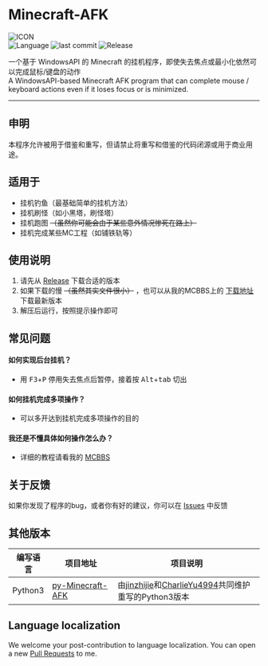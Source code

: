 # Minecraft-AFK
![ICON](https://attachment.mcbbs.net/forum/202003/25/123653j8nvw2qa8mqjze7e.png)  
![Language](https://img.shields.io/badge/Language-C%2B%2B-blue) ![last commit](https://img.shields.io/github/last-commit/Cheny233/Minecraft-AFK)  ![Release](https://img.shields.io/github/v/release/Cheny233/Minecraft-AFK) 

一个基于 WindowsAPI 的 Minecraft 的挂机程序，即使失去焦点或最小化依然可以完成鼠标/键盘的动作<br>
A WindowsAPI-based Minecraft AFK program that can complete mouse / keyboard actions even if it loses focus or is minimized.

----

## 申明
本程序允许被用于借鉴和重写，但请禁止将重写和借鉴的代码闭源或用于商业用途。

## 适用于
- 挂机钓鱼（最基础简单的挂机方法）
- 挂机刷怪（如小黑塔，刷怪塔）
- 挂机跑图 ~~（虽然你可能会由于某些意外情况惨死在路上）~~
- 挂机完成某些MC工程（如铺铁轨等）

## 使用说明
1. 请先从 [Release](https://github.com/Cheny233/Minecraft-AFK/releases) 下载合适的版本
2. 如果下载的慢 ~~（虽然其实文件很小）~~ ，也可以从我的MCBBS上的 [下载地址](https://www.mcbbs.net/forum.php?mod=attachment&aid=MTQ5OTM0M3w0NTlkYjZmNXwxNTg1MTkyOTA4fDI2MDUwMzV8OTg0ODM0) 下载最新版本
3. 解压后运行，按照提示操作即可

## 常见问题
#### 如何实现后台挂机？
- 用 <kbd>F3</kbd>+<kbd>P</kbd> 停用失去焦点后暂停，接着按 <kbd>Alt</kbd>+<kbd>tab</kbd> 切出
  
#### 如何挂机完成多项操作？
- 可以多开达到挂机完成多项操作的目的
  
#### 我还是不懂具体如何操作怎么办？
- 详细的教程请看我的 [MCBBS](https://www.mcbbs.net/thread-984834-1-1.html)<br>

## 关于反馈
如果你发现了程序的bug，或者你有好的建议，你可以在 [Issues](https://github.com/Cheny233/Minecraft-AFK/issues) 中反馈

## 其他版本
| 编写语言 | 项目地址 | 项目说明
| ---- | ---- | ---- |
| Python3 | [py-Minecraft-AFK](https://github.com/jinzhijie/py-Minecraft-AFK) | 由[jinzhijie](https://github.com/jinzhijie)和[CharlieYu4994](https://github.com/CharlieYu4994)共同维护重写的Python3版本

## Language localization
We welcome your post-contribution to language localization. You can open a new [Pull Requests](https://github.com/Cheny233/Minecraft-AFK/pulls) to me.
